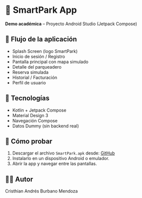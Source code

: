 # 🚗 SmartPark App
**Demo académica** – Proyecto Android Studio (Jetpack Compose)

## 🧭 Flujo de la aplicación
- Splash Screen (logo SmartPark)
- Inicio de sesión / Registro
- Pantalla principal con mapa simulado
- Detalle del parqueadero
- Reserva simulada
- Historial / Facturación
- Perfil de usuario

## 🧩 Tecnologías
- Kotlin + Jetpack Compose
- Material Design 3
- Navegación Compose
- Datos Dummy (sin backend real)

## 📱 Cómo probar
1. Descargar el archivo `SmartPark.apk` desde:
   [GitHub](https://github.com/Kris7xd/SmartParkAPK.git)
2. Instalarlo en un dispositivo Android o emulador.
3. Abrir la app y navegar entre las pantallas.

## 👨‍💻 Autor
Cristhian Andrés Burbano Mendoza
